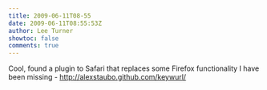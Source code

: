 ```yaml
---
title: 2009-06-11T08-55
date: 2009-06-11T08:55:53Z
author: Lee Turner
showtoc: false
comments: true
---
```


Cool, found a plugin to Safari that replaces some Firefox functionality I have been missing - http://alexstaubo.github.com/keywurl/

